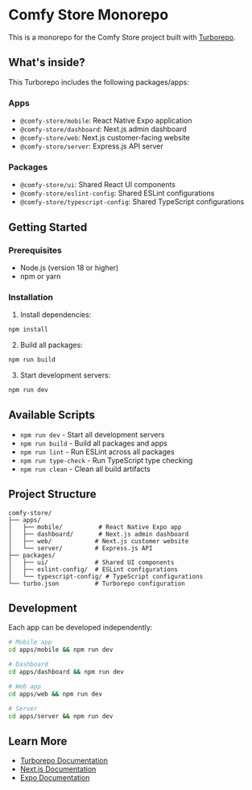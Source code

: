 # Comfy Store Monorepo

This is a monorepo for the Comfy Store project built with [Turborepo](https://turbo.build/repo).

## What's inside?

This Turborepo includes the following packages/apps:

### Apps

- `@comfy-store/mobile`: React Native Expo application
- `@comfy-store/dashboard`: Next.js admin dashboard
- `@comfy-store/web`: Next.js customer-facing website
- `@comfy-store/server`: Express.js API server

### Packages

- `@comfy-store/ui`: Shared React UI components
- `@comfy-store/eslint-config`: Shared ESLint configurations
- `@comfy-store/typescript-config`: Shared TypeScript configurations

## Getting Started

### Prerequisites

- Node.js (version 18 or higher)
- npm or yarn

### Installation

1. Install dependencies:

```bash
npm install
```

2. Build all packages:

```bash
npm run build
```

3. Start development servers:

```bash
npm run dev
```

## Available Scripts

- `npm run dev` - Start all development servers
- `npm run build` - Build all packages and apps
- `npm run lint` - Run ESLint across all packages
- `npm run type-check` - Run TypeScript type checking
- `npm run clean` - Clean all build artifacts

## Project Structure

```
comfy-store/
├── apps/
│   ├── mobile/          # React Native Expo app
│   ├── dashboard/       # Next.js admin dashboard
│   ├── web/            # Next.js customer website
│   └── server/         # Express.js API
├── packages/
│   ├── ui/             # Shared UI components
│   ├── eslint-config/  # ESLint configurations
│   └── typescript-config/ # TypeScript configurations
└── turbo.json          # Turborepo configuration
```

## Development

Each app can be developed independently:

```bash
# Mobile app
cd apps/mobile && npm run dev

# Dashboard
cd apps/dashboard && npm run dev

# Web app
cd apps/web && npm run dev

# Server
cd apps/server && npm run dev
```

## Learn More

- [Turborepo Documentation](https://turbo.build/repo/docs)
- [Next.js Documentation](https://nextjs.org/docs)
- [Expo Documentation](https://docs.expo.dev/)
